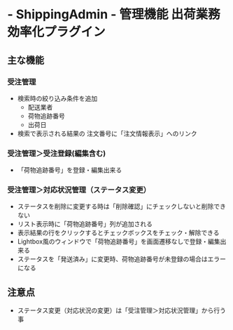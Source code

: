 # - ShippingAdmin - 管理機能 出荷業務効率化プラグイン

## 主な機能
### 受注管理
- 検索時の絞り込み条件を追加
    - 配送業者
    - 荷物追跡番号
    - 出荷日
- 検索で表示される結果の 注文番号に「注文情報表示」へのリンク

### 受注管理＞受注登録(編集含む)
- 「荷物追跡番号」を登録・編集出来る

### 受注管理＞対応状況管理（ステータス変更）
- ステータスを削除に変更する時は「削除確認」にチェックしないと削除できない
- リスト表示時に「荷物追跡番号」列が追加される
- 表示結果の行をクリックするとチェックボックスをチェック・解除できる
- Lightbox風のウィンドウで「荷物追跡番号」を画面遷移なしで登録・編集出来る
- ステータスを「発送済み」に変更時、荷物追跡番号が未登録の場合はエラーになる

## 注意点
- ステータス変更（対応状況の変更）は「受注管理＞対応状況管理」から行う事
